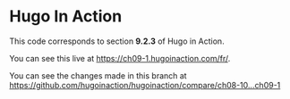 Hugo In Action
===============

This code corresponds to section **9.2.3** of Hugo in Action.

You can see this live at https://ch09-1.hugoinaction.com/fr/.

You can see the changes made in this branch at https://github.com/hugoinaction/hugoinaction/compare/ch08-10...ch09-1

